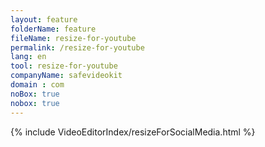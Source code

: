 ```yaml
---
layout: feature
folderName: feature
fileName: resize-for-youtube
permalink: /resize-for-youtube
lang: en
tool: resize-for-youtube
companyName: safevideokit
domain : com
noBox: true
nobox: true
---
```


{% include VideoEditorIndex/resizeForSocialMedia.html %}

   